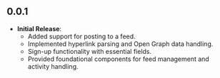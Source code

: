 ## 0.0.1

- **Initial Release**: 
  - Added support for posting to a feed.
  - Implemented hyperlink parsing and Open Graph data handling.
  - Sign-up functionality with essential fields.
  - Provided foundational components for feed management and activity handling.
